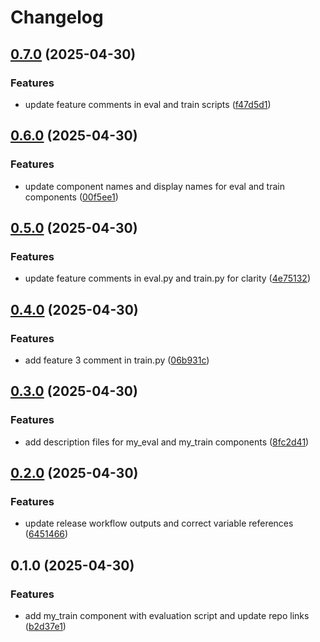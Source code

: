 # Changelog

## [0.7.0](https://github.com/kamimanzoor/azureml-components-mono/compare/my_train-v0.6.0...my_train-v0.7.0) (2025-04-30)


### Features

* update feature comments in eval and train scripts ([f47d5d1](https://github.com/kamimanzoor/azureml-components-mono/commit/f47d5d1c8c08a23adc3e7ecc0f6047e7d5986713))

## [0.6.0](https://github.com/kamimanzoor/azureml-components-mono/compare/my_train-v0.5.0...my_train-v0.6.0) (2025-04-30)


### Features

* update component names and display names for eval and train components ([00f5ee1](https://github.com/kamimanzoor/azureml-components-mono/commit/00f5ee1be98d39fa7f25c39ae2725dac7408efd2))

## [0.5.0](https://github.com/kamimanzoor/azureml-components-mono/compare/my_train-v0.4.0...my_train-v0.5.0) (2025-04-30)


### Features

* update feature comments in eval.py and train.py for clarity ([4e75132](https://github.com/kamimanzoor/azureml-components-mono/commit/4e75132b7a354a4a29394ddb9c030c10decb1cda))

## [0.4.0](https://github.com/kamimanzoor/azureml-components-mono/compare/my_train-v0.3.0...my_train-v0.4.0) (2025-04-30)


### Features

* add feature 3 comment in train.py ([06b931c](https://github.com/kamimanzoor/azureml-components-mono/commit/06b931ccd9a069a73cad7a6c77a0ba42d9183ef3))

## [0.3.0](https://github.com/kamimanzoor/azureml-components-mono/compare/my_train-v0.2.0...my_train-v0.3.0) (2025-04-30)


### Features

* add description files for my_eval and my_train components ([8fc2d41](https://github.com/kamimanzoor/azureml-components-mono/commit/8fc2d41960b995b8cd2e89883254b01b7f82700b))

## [0.2.0](https://github.com/kamimanzoor/azureml-components-mono/compare/my_train-v0.1.0...my_train-v0.2.0) (2025-04-30)


### Features

* update release workflow outputs and correct variable references ([6451466](https://github.com/kamimanzoor/azureml-components-mono/commit/645146663d76c8c1f083f32f93fa9814bed54a55))

## 0.1.0 (2025-04-30)


### Features

* add my_train component with evaluation script and update repo links ([b2d37e1](https://github.com/kamimanzoor/azureml-components-mono/commit/b2d37e12fb900f5928700a3e2dfa6b10902f56a3))
